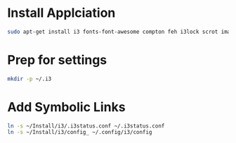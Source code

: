 # Install Applciation
```bash
sudo apt-get install i3 fonts-font-awesome compton feh i3lock scrot imagemagick xautolock rofi xclip
```

# Prep for settings
```bash
mkdir -p ~/.i3
```

# Add Symbolic Links
```bash
ln -s ~/Install/i3/.i3status.conf ~/.i3status.conf
ln -s ~/Install/i3/config_ ~/.config/i3/config
```

